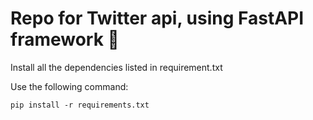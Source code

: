 # Repo for Twitter api, using FastAPI framework :snake:

Install all the dependencies listed in requirement.txt

Use the following command:

`pip install -r requirements.txt`
